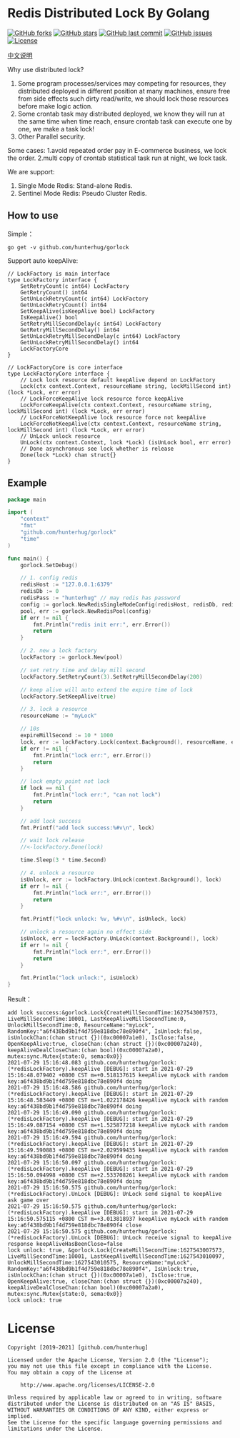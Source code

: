 # Redis Distributed Lock By Golang

[![GitHub forks](https://img.shields.io/github/forks/hunterhug/gorlock.svg?style=social&label=Forks)](https://github.com/hunterhug/gorlock/network)
[![GitHub stars](https://img.shields.io/github/stars/hunterhug/gorlock.svg?style=social&label=Stars)](https://github.com/hunterhug/gorlock/stargazers)
[![GitHub last commit](https://img.shields.io/github/last-commit/hunterhug/gorlock.svg)](https://github.com/hunterhug/gorlock)
[![GitHub issues](https://img.shields.io/github/issues/hunterhug/gorlock.svg)](https://github.com/hunterhug/gorlock/issues)
[![License](https://img.shields.io/badge/license-Apache%202-4EB1BA.svg)](https://www.apache.org/licenses/LICENSE-2.0.html)

[中文说明](/README_ZH.md)

Why use distributed lock?

1. Some program processes/services may competing for resources, they distributed deployed in different position at many machines, ensure free from side effects such dirty read/write, we should lock those resources before make logic action.
2. Some crontab task may distributed deployed, we know they will run at the same time when time reach, ensure crontab task can execute one by one, we make a task lock! 
3. Other Parallel security.

Some cases: 1.avoid repeated order pay in E-commerce business, we lock the order. 2.multi copy of crontab statistical task run at night, we lock task.

We are support:

1. Single Mode Redis: Stand-alone Redis.
2. Sentinel Mode Redis: Pseudo Cluster Redis.

## How to use

Simple：

```
go get -v github.com/hunterhug/gorlock
```

Support auto keepAlive:

```
// LockFactory is main interface
type LockFactory interface {
	SetRetryCount(c int64) LockFactory
	GetRetryCount() int64
	SetUnLockRetryCount(c int64) LockFactory
	GetUnLockRetryCount() int64
	SetKeepAlive(isKeepAlive bool) LockFactory
	IsKeepAlive() bool
	SetRetryMillSecondDelay(c int64) LockFactory
	GetRetryMillSecondDelay() int64
	SetUnLockRetryMillSecondDelay(c int64) LockFactory
	GetUnLockRetryMillSecondDelay() int64
	LockFactoryCore
}

// LockFactoryCore is core interface
type LockFactoryCore interface {
	// Lock lock resource default keepAlive depend on LockFactory
	Lock(ctx context.Context, resourceName string, lockMillSecond int) (lock *Lock, err error)
	// LockForceKeepAlive lock resource force keepAlive
	LockForceKeepAlive(ctx context.Context, resourceName string, lockMillSecond int) (lock *Lock, err error)
	// LockForceNotKeepAlive lock resource force not keepAlive
	LockForceNotKeepAlive(ctx context.Context, resourceName string, lockMillSecond int) (lock *Lock, err error)
	// UnLock unlock resource
	UnLock(ctx context.Context, lock *Lock) (isUnLock bool, err error)
	// Done asynchronous see lock whether is release
	Done(lock *Lock) chan struct{}
}
```

## Example

```go
package main

import (
	"context"
	"fmt"
	"github.com/hunterhug/gorlock"
	"time"
)

func main() {
	gorlock.SetDebug()

	// 1. config redis
	redisHost := "127.0.0.1:6379"
	redisDb := 0
	redisPass := "hunterhug" // may redis has password
	config := gorlock.NewRedisSingleModeConfig(redisHost, redisDb, redisPass)
	pool, err := gorlock.NewRedisPool(config)
	if err != nil {
		fmt.Println("redis init err:", err.Error())
		return
	}

	// 2. new a lock factory
	lockFactory := gorlock.New(pool)

	// set retry time and delay mill second
	lockFactory.SetRetryCount(3).SetRetryMillSecondDelay(200)

	// keep alive will auto extend the expire time of lock
	lockFactory.SetKeepAlive(true)

	// 3. lock a resource
	resourceName := "myLock"

	// 10s
	expireMillSecond := 10 * 1000
	lock, err := lockFactory.Lock(context.Background(), resourceName, expireMillSecond)
	if err != nil {
		fmt.Println("lock err:", err.Error())
		return
	}

	// lock empty point not lock
	if lock == nil {
		fmt.Println("lock err:", "can not lock")
		return
	}

	// add lock success
	fmt.Printf("add lock success:%#v\n", lock)

	// wait lock release
	//<-lockFactory.Done(lock)

	time.Sleep(3 * time.Second)

	// 4. unlock a resource
	isUnlock, err := lockFactory.UnLock(context.Background(), lock)
	if err != nil {
		fmt.Println("lock err:", err.Error())
		return
	}

	fmt.Printf("lock unlock: %v, %#v\n", isUnlock, lock)

	// unlock a resource again no effect side
	isUnlock, err = lockFactory.UnLock(context.Background(), lock)
	if err != nil {
		fmt.Println("lock err:", err.Error())
		return
	}

	fmt.Println("lock unlock:", isUnlock)
}
```

Result：

```
add lock success:&gorlock.Lock{CreateMillSecondTime:1627543007573, LiveMillSecondTime:10001, LastKeepAliveMillSecondTime:0, UnlockMillSecondTime:0, ResourceName:"myLock", RandomKey:"a6f438bd9b1f4d759e818dbc78e890f4", IsUnlock:false, isUnlockChan:(chan struct {})(0xc00007a1e0), IsClose:false, OpenKeepAlive:true, closeChan:(chan struct {})(0xc00007a240), keepAliveDealCloseChan:(chan bool)(0xc00007a2a0), mutex:sync.Mutex{state:0, sema:0x0}}
2021-07-29 15:16:48.083 github.com/hunterhug/gorlock:(*redisLockFactory).keepAlive [DEBUG]: start in 2021-07-29 15:16:48.079402 +0800 CST m=+0.518137615 keepAlive myLock with random key:a6f438bd9b1f4d759e818dbc78e890f4 doing
2021-07-29 15:16:48.586 github.com/hunterhug/gorlock:(*redisLockFactory).keepAlive [DEBUG]: start in 2021-07-29 15:16:48.583449 +0800 CST m=+1.022178426 keepAlive myLock with random key:a6f438bd9b1f4d759e818dbc78e890f4 doing
2021-07-29 15:16:49.090 github.com/hunterhug/gorlock:(*redisLockFactory).keepAlive [DEBUG]: start in 2021-07-29 15:16:49.087154 +0800 CST m=+1.525877218 keepAlive myLock with random key:a6f438bd9b1f4d759e818dbc78e890f4 doing
2021-07-29 15:16:49.594 github.com/hunterhug/gorlock:(*redisLockFactory).keepAlive [DEBUG]: start in 2021-07-29 15:16:49.590883 +0800 CST m=+2.029599435 keepAlive myLock with random key:a6f438bd9b1f4d759e818dbc78e890f4 doing
2021-07-29 15:16:50.097 github.com/hunterhug/gorlock:(*redisLockFactory).keepAlive [DEBUG]: start in 2021-07-29 15:16:50.094998 +0800 CST m=+2.533708261 keepAlive myLock with random key:a6f438bd9b1f4d759e818dbc78e890f4 doing
2021-07-29 15:16:50.575 github.com/hunterhug/gorlock:(*redisLockFactory).UnLock [DEBUG]: UnLock send signal to keepAlive ask game over
2021-07-29 15:16:50.575 github.com/hunterhug/gorlock:(*redisLockFactory).keepAlive [DEBUG]: start in 2021-07-29 15:16:50.575115 +0800 CST m=+3.013818937 keepAlive myLock with random key:a6f438bd9b1f4d759e818dbc78e890f4 close
2021-07-29 15:16:50.575 github.com/hunterhug/gorlock:(*redisLockFactory).UnLock [DEBUG]: UnLock receive signal to keepAlive response keepAliveHasBeenClose=false
lock unlock: true, &gorlock.Lock{CreateMillSecondTime:1627543007573, LiveMillSecondTime:10001, LastKeepAliveMillSecondTime:1627543010097, UnlockMillSecondTime:1627543010575, ResourceName:"myLock", RandomKey:"a6f438bd9b1f4d759e818dbc78e890f4", IsUnlock:true, isUnlockChan:(chan struct {})(0xc00007a1e0), IsClose:true, OpenKeepAlive:true, closeChan:(chan struct {})(0xc00007a240), keepAliveDealCloseChan:(chan bool)(0xc00007a2a0), mutex:sync.Mutex{state:0, sema:0x0}}
lock unlock: true
```

# License

```
Copyright [2019-2021] [github.com/hunterhug]

Licensed under the Apache License, Version 2.0 (the "License");
you may not use this file except in compliance with the License.
You may obtain a copy of the License at

    http://www.apache.org/licenses/LICENSE-2.0

Unless required by applicable law or agreed to in writing, software
distributed under the License is distributed on an "AS IS" BASIS,
WITHOUT WARRANTIES OR CONDITIONS OF ANY KIND, either express or implied.
See the License for the specific language governing permissions and
limitations under the License.
```
